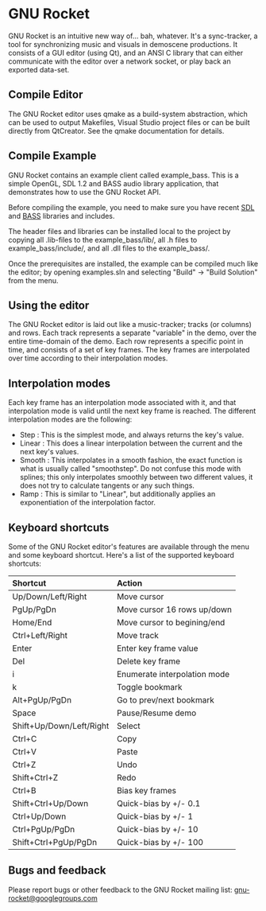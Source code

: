 GNU Rocket
==========
GNU Rocket is an intuitive new way of... bah, whatever. It's a sync-tracker,
a tool for synchronizing music and visuals in demoscene productions. It
consists of a GUI editor (using Qt), and an ANSI C library that can either
communicate with the editor over a network socket, or play back an exported
data-set.

Compile Editor
--------------
The GNU Rocket editor uses qmake as a build-system abstraction, which can
be used to output Makefiles, Visual Studio project files or can be built
directly from QtCreator. See the qmake documentation for details.

Compile Example
---------------
GNU Rocket contains an example client called example\_bass. This is a simple
OpenGL, SDL 1.2 and BASS audio library application, that demonstrates how to
use the GNU Rocket API.

Before compiling the example, you need to make sure you have recent [SDL](http://www.libsdl.org/)
and [BASS](http://www.un4seen.com/) libraries and includes.


The header files and libraries can be installed local to the project by
copying all .lib-files to the example\_bass/lib/, all .h files to
example\_bass/include/, and all .dll files to the example\_bass/.

Once the prerequisites are installed, the example can be compiled much like
the editor; by opening examples.sln and selecting "Build" -> "Build Solution"
from the menu.

Using the editor
----------------
The GNU Rocket editor is laid out like a music-tracker; tracks (or columns)
and rows. Each track represents a separate "variable" in the demo, over the
entire time-domain of the demo. Each row represents a specific point in time,
and consists of a set of key frames. The key frames are interpolated over time
according to their interpolation modes.

Interpolation modes
-------------------
Each key frame has an interpolation mode associated with it, and that
interpolation mode is valid until the next key frame is reached. The different
interpolation modes are the following:

* Step   : This is the simplest mode, and always returns the key's value.
* Linear : This does a linear interpolation between the current and the next
           key's values.
* Smooth : This interpolates in a smooth fashion, the exact function is what
           is usually called "smoothstep". Do not confuse this mode with
           splines; this only interpolates smoothly between two different
           values, it does not try to calculate tangents or any such things.
* Ramp   : This is similar to "Linear", but additionally applies an
           exponentiation of the interpolation factor.

Keyboard shortcuts
-------------------
Some of the GNU Rocket editor's features are available through the menu and
some keyboard shortcut. Here's a list of the supported keyboard shortcuts:

| Shortcut                 | Action                       |
|:-------------------------|:-----------------------------|
| Up/Down/Left/Right       | Move cursor                  |
| PgUp/PgDn                | Move cursor 16 rows up/down  |
| Home/End                 | Move cursor to begining/end  |
| Ctrl+Left/Right          | Move track                   |
| Enter                    | Enter key frame value        |
| Del                      | Delete key frame             |
| i                        | Enumerate interpolation mode |
| k                        | Toggle bookmark              |
| Alt+PgUp/PgDn            | Go to prev/next bookmark     |
| Space                    | Pause/Resume demo            |
| Shift+Up/Down/Left/Right | Select                       |
| Ctrl+C                   | Copy                         |
| Ctrl+V                   | Paste                        |
| Ctrl+Z                   | Undo                         |
| Shift+Ctrl+Z             | Redo                         |
| Ctrl+B                   | Bias key frames              |
| Shift+Ctrl+Up/Down       | Quick-bias by +/- 0.1        |
| Ctrl+Up/Down             | Quick-bias by +/- 1          |
| Ctrl+PgUp/PgDn           | Quick-bias by +/- 10         |
| Shift+Ctrl+PgUp/PgDn     | Quick-bias by +/- 100        |

Bugs and feedback
------------------
Please report bugs or other feedback to the GNU Rocket mailing list:
gnu-rocket@googlegroups.com
